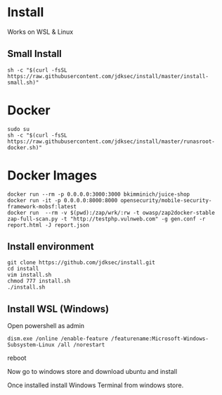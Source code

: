 # Install 
Works on WSL & Linux

## Small Install

```
sh -c "$(curl -fsSL https://raw.githubusercontent.com/jdksec/install/master/install-small.sh)"
```

# Docker

```
sudo su
sh -c "$(curl -fsSL https://raw.githubusercontent.com/jdksec/install/master/runasroot-docker.sh)"
```

# Docker Images
```
docker run --rm -p 0.0.0.0:3000:3000 bkimminich/juice-shop
docker run -it -p 0.0.0.0:8000:8000 opensecurity/mobile-security-framework-mobsf:latest
docker run  --rm -v $(pwd):/zap/wrk/:rw -t owasp/zap2docker-stable zap-full-scan.py -t "http://testphp.vulnweb.com" -g gen.conf -r report.html -J report.json
```

## Install environment

```
git clone https://github.com/jdksec/install.git
cd install
vim install.sh
chmod 777 install.sh
./install.sh
```

## Install WSL (Windows)

Open powershell as admin

```
dism.exe /online /enable-feature /featurename:Microsoft-Windows-Subsystem-Linux /all /norestart
```
reboot

Now go to windows store and download ubuntu and install

Once installed install Windows Terminal from windows store.
